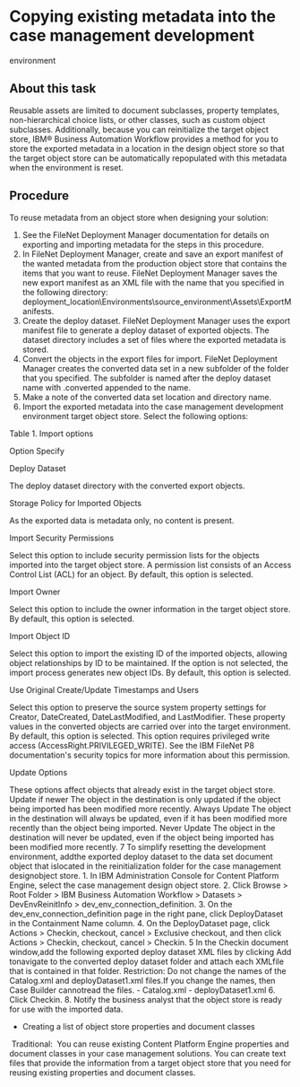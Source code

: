 # Copying existing metadata into the case management development
environment

## About this task

Reusable assets are limited to document subclasses, property
templates, non-hierarchical choice lists, or other classes, such as
custom object subclasses. Additionally, because you can reinitialize
the target object store, IBM® Business Automation
Workflow provides
a method for you to store the exported metadata in a location in the
design object store so that the target object store can be automatically
repopulated with this metadata when the environment is reset.

## Procedure

To reuse metadata from an object store when designing
your solution:

1. See the FileNet Deployment
Manager documentation
for details on exporting and importing metadata for the steps in this
procedure.
2. In FileNet Deployment
Manager,
create and save an export manifest of the wanted metadata from the
production object store that contains the items that you want to reuse.
FileNet Deployment
Manager saves
the new export manifest as an XML file with the name that you specified
in the following directory: deployment\_location\Environments\source\_environment\Assets\ExportManifests.
3. Create the deploy dataset.
FileNet Deployment
Manager uses the export manifest
file to generate a deploy dataset of exported objects. The dataset
directory includes a set of files where the exported metadata is stored.
4. Convert the objects in the export files for import.
FileNet Deployment
Manager creates
the converted data set in a new subfolder of the folder that you specified.
The subfolder is named after the deploy dataset name with .converted appended
to the name.
5. Make a note of the converted data set location and directory
name.
6. Import the exported metadata into the case management development
environment target object store.
Select the following options:
  

Table 1. Import options

Option
Specify

Deploy Dataset

The deploy dataset directory with the converted
export objects.

Storage Policy for Imported Objects

As the exported data is metadata only, no
content is present.

Import Security Permissions

Select this option to include security permission
lists for the objects imported into the target object store. A permission
list consists of an Access Control List (ACL) for an object. By default,
this option is selected.

Import Owner

Select this option to include the owner information
in the target object store. By default, this option is selected.

Import Object ID

Select this option to import the existing
ID of the imported objects, allowing object relationships by ID to
be maintained. If the option is not selected, the import process generates
new object IDs. By default, this option is selected.

Use Original Create/Update Timestamps and
Users

Select this option to preserve the source
system property settings for Creator, DateCreated, DateLastModified,
and LastModifier. These property values in the converted objects are
carried over into the target environment. By default, this option
is selected. 
This option requires privileged write access (AccessRight.PRIVILEGED\_WRITE).
See the IBM FileNet P8 documentation's security topics
for more information about this permission.

Update Options

These options affect objects that already
exist in the target object store.
Update if newer
The object in the destination is only updated if the object being
imported has been modified more recently.
Always Update
The object in the destination will always be updated, even if
it has been modified more recently than the object being imported.
Never Update
The object in the destination will never be updated, even if the
object being imported has been modified more recently.
7 To simplify resetting the development environment, addthe exported deploy dataset to the data set document object that islocated in the reinitialization folder for the case management designobject store.
    1. In IBM Administration Console for
Content Platform Engine,
select the case management design object store.
    2. Click Browse > Root Folder > IBM Business Automation
Workflow > Datasets > DevEnvReinitInfo > dev\_env\_connection\_definition.
    3. On the dev\_env\_connection\_definition page
in the right pane, click DeployDataset in the Containment
Name column.
    4. On the DeployDataset page, click Actions > Checkin, checkout, cancel > Exclusive checkout, and then
click Actions > Checkin,
checkout, cancel > Checkin.
    5 In the Checkin document window,add the following exported deploy dataset XML files by clicking Add tonavigate to the converted deploy dataset folder and attach each XMLfile that is contained in that folder. Restriction: Do not change the names of the Catalog.xml and deployDataset1.xml files.If you change the names, then Case Builder cannotread the files.
        - Catalog.xml
        - deployDataset1.xml
6. Click Checkin.
8. Notify the business analyst that the object store is ready
for use with the imported data.

- Creating a list of object store properties and document classes

 Traditional:  You can reuse existing Content Platform Engine properties and document classes in your case management solutions. You can create text files that provide the information from a target object store that you need for reusing existing properties and document classes.